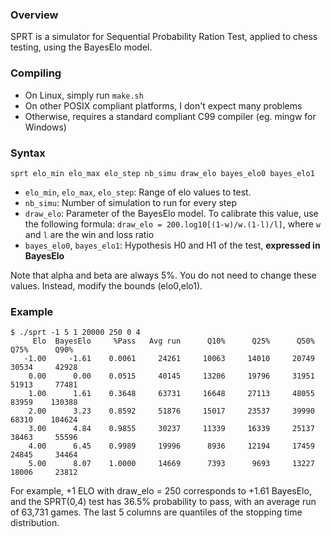 ### Overview

SPRT is a simulator for Sequential Probability Ration Test, applied to chess
testing, using the BayesElo model.

### Compiling

* On Linux, simply run `make.sh`
* On other POSIX compliant platforms, I don't expect many problems
* Otherwise, requires a standard compliant C99 compiler (eg. mingw for Windows)

### Syntax

`sprt elo_min elo_max elo_step nb_simu draw_elo bayes_elo0 bayes_elo1`

* `elo_min`, `elo_max`, `elo_step`: Range of elo values to test.
* `nb_simu`: Number of simulation to run for every step
* `draw_elo`: Parameter of the BayesElo model. To calibrate this value, use the
following formula: `draw_elo = 200.log10[(1-w)/w.(1-l)/l]`, where `w` and `l`
are the win and loss ratio
* `bayes_elo0`, `bayes_elo1`: Hypothesis H0 and H1 of the test, **expressed in
   BayesElo**

Note that alpha and beta are always 5%. You do not need to change these values.
Instead, modify the bounds (elo0,elo1).

### Example

	$ ./sprt -1 5 1 20000 250 0 4
	     Elo  BayesElo     %Pass   Avg run      Q10%      Q25%      Q50%      Q75%      Q90%
	   -1.00     -1.61    0.0061     24261     10063     14010     20749     30534     42928
	    0.00      0.00    0.0515     40145     13206     19796     31951     51913     77481
	    1.00      1.61    0.3648     63731     16648     27113     48055     83959    130388
	    2.00      3.23    0.8592     51876     15017     23537     39990     68310    104624
	    3.00      4.84    0.9855     30237     11339     16339     25137     38463     55596
	    4.00      6.45    0.9989     19996      8936     12194     17459     24845     34464
	    5.00      8.07    1.0000     14669      7393      9693     13227     18006     23812

For example, +1 ELO with draw_elo = 250 corresponds to +1.61 BayesElo, and the
SPRT(0,4) test has 36.5% probability to pass, with an average run of 63,731
games. The last 5 columns are quantiles of the stopping time distribution.
